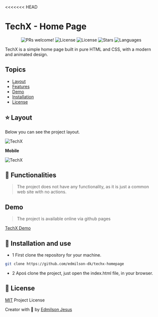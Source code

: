 <<<<<<< HEAD
# TechX - Home Page

<p align="center">
  <img src="https://img.shields.io/static/v1?label=TechX&message=Welcome&color=FFFFFF&labelColor=973bc1" alt="PRs welcome!" />
  <img alt="License" src="https://img.shields.io/static/v1?label=version&message=1.0&color=FFFFFF&labelColor=973bc1">
  <img alt="License" src="https://img.shields.io/static/v1?label=license&message=MIT&color=FFFFFF&labelColor=973bc1">
  <img alt="Stars" src="https://img.shields.io/github/stars/edmilson-dk/techx-homepage?color=FFFFFF&labelColor=973bc1">
  <img alt="Languages" src="https://img.shields.io/github/languages/count/edmilson-dk/techx-homepage?color=FFFFFF&labelColor=973bc1">
</p>

TechX is a simple home page built in pure HTML and CSS, with a modern and animated design.

## Topics 

* [Layout](#layout)
* [Features](#features)
* [Demo](#demo)
* [Installation](#install)
* [License](#license)

<a id="layout"></a>
## ⭐ Layout

Below you can see the project layout.

![TechX](https://tlgur.com/d/GayVxa5G)

__Mobile__

![TechX](https://tlgur.com/d/GbkDZrYg)

<a id="features"></a>
## 🚀 Functionalities

> The project does not have any functionality, as it is just a common web site with no actions.

<a id="dmeo"></a>
## Demo 

> The project is available online via github pages

[TechX Demo](https://edmilson-dk.github.io/techx-homepage/)

<a id="install"></a>
## 👷 Installation and use

* 1 First clone the repository for your machine.

```sh
git clone https://github.com/edmilson-dk/techx-homepage
```

* 2 Apoś clone the project, just open the index.html file, in your browser.

<a id="license"></a>
## 🤝 License

[MIT](https://github.com/edmilson-dk/techx-homepage/blob/main/LICENSE) Project License

Creator with 💙 by [Edmilson Jesus](https://www.linkedin.com/in/edmilson-jesus-4128711b5)